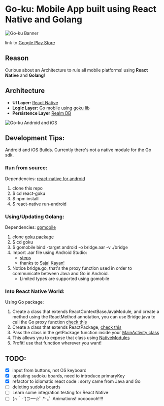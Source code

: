Go-ku: Mobile App built using React Native and Golang
=====

![Go-ku Banner](https://cloud.githubusercontent.com/assets/6182543/13706057/835c3a46-e771-11e5-9c92-385b6c5c4cf8.png)

link to [Google Play Store](https://play.google.com/store/apps/details?id=com.miguelespinoza.goku)

## Reason
Curious about an Architecture to rule all mobile platforms! using **React Native** and **Golang**!

## Architecture
* **UI Layer:** [React Native](https://facebook.github.io/react-native/)
* **Logic Layer:** [Go mobile](https://godoc.org/golang.org/x/mobile/cmd/gomobile) using [goku lib](https://github.com/miguelespinoza/goku)
* **Persistence Layer** [Realm DB](https://realm.io/docs/react-native/latest/)

![Go-ku Android and iOS](https://user-images.githubusercontent.com/6182543/28248035-71e15310-6a0a-11e7-8538-b5946a9f071d.png)

## Development Tips:
Android and iOS Builds. Currently there's not a native module for the Go sdk.

### Run from source:
Dependencies: [react-native for android](https://facebook.github.io/react-native/docs/getting-started.html#content)

1. clone this repo
2. $ cd react-goku
3. $ npm install
4. $ react-native run-android

### Using/Updating Golang:
Dependencies: [gomobile](https://godoc.org/golang.org/x/mobile/cmd/gomobile)

1. clone [goku package](https://github.com/miguelespinoza/goku)
2. $ cd goku
2. $ gomobile bind -target android -o bridge.aar -v ./bridge
3. Import .aar file using Android Studio:
	* [steps](http://imgur.com/a/dEewm)
	* thanks to [Sajal Kayan!](http://www.sajalkayan.com/post/android-apps-golang.html)
4. Notice bridge.go, that's the proxy function used in order to communicate between Java and Go in Android.
	* Limited types are supported using gomobile

### Into React Native World:
Using Go package:

1. Create a class that extends ReactContextBaseJavaModule, and create a method using the ReactMethod annotation, you can use Bridge.java to call the Go proxy function [check this](https://github.com/miguelespinoza/react-goku/blob/master/android/app/src/main/java/com/miguelespinoza/goku/SudokuSolverModule.java#L30-L42)
2. Create a class that extends ReactPackage, [check this](https://github.com/miguelespinoza/react-goku/blob/master/android/app/src/main/java/com/miguelespinoza/goku/GokuReactPackage.java)
3. Pass the class in the getPackage function inside your [MainActivity class](https://github.com/miguelespinoza/react-goku/blob/master/android/app/src/main/java/com/miguelespinoza/goku/MainActivity.java#L41)
4. This allows you to expose that class using [NativeModules](https://github.com/miguelespinoza/react-goku/blob/master/app/native/SolverAndroid.js)
5. Profit! use that function wherever you want!

## TODO:
- [x] input from buttons, not OS keyboard
- [x] updating sudoku boards, need to introduce primaryKey
- [x] refactor to idiomatic react code : sorry came from Java and Go
- [ ] deleting sudoku boards
- [ ] Learn some integration testing for React Native
- [ ] (∩｀-´)⊃━☆ﾟ.*･｡ﾟ Animations! oooooooh!!!!